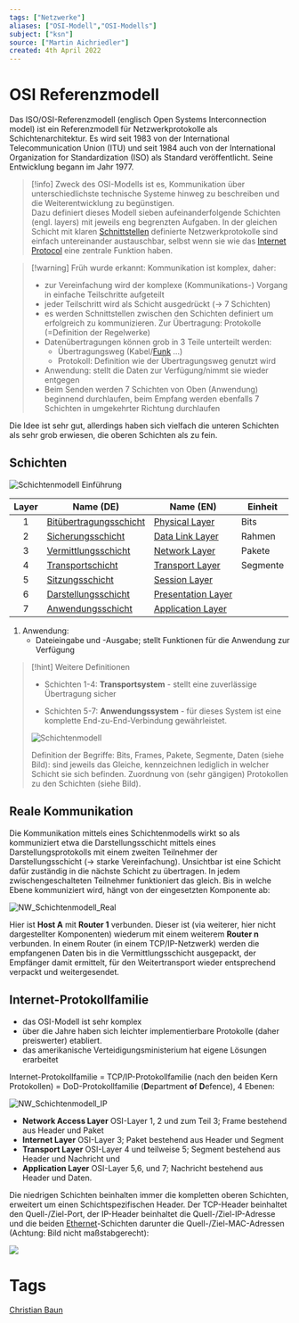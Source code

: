 ```yaml
---
tags: ["Netzwerke"]
aliases: ["OSI-Modell","OSI-Modells"]
subject: ["ksn"]
source: ["Martin Aichriedler"]
created: 4th April 2022
---
```


# OSI Referenzmodell

Das ISO/OSI-Referenzmodell (englisch Open Systems Interconnection model) ist ein Referenzmodell für Netzwerkprotokolle als Schichtenarchitektur. Es wird seit 1983 von der International Telecommunication Union (ITU) und seit 1984 auch von der International Organization for Standardization (ISO) als Standard veröffentlicht. Seine Entwicklung begann im Jahr 1977.

> [!info] Zweck des OSI-Modells ist es, Kommunikation über unterschiedlichste technische Systeme hinweg zu beschreiben und die Weiterentwicklung zu begünstigen.  
> Dazu definiert dieses Modell sieben aufeinanderfolgende Schichten (engl. layers) mit jeweils eng begrenzten Aufgaben. In der gleichen Schicht mit klaren [Schnittstellen](../digital-technik/{MOC}%20Schnittstellen.md) definierte Netzwerkprotokolle sind einfach untereinander austauschbar, selbst wenn sie wie das [Internet Protocol](protokolle/Internet%20Protocol.md) eine zentrale Funktion haben.

> [!warning] Früh wurde erkannt: Kommunikation ist komplex, daher:
> - zur Vereinfachung wird der komplexe (Kommunikations-) Vorgang in einfache Teilschritte aufgeteilt
> - jeder Teilschritt wird als Schicht ausgedrückt (-> 7 Schichten)
> - es werden Schnittstellen zwischen den Schichten definiert um erfolgreich zu kommunizieren. Zur Übertragung: Protokolle (=Definition der Regelwerke)
> - Datenübertragungen können grob in 3 Teile unterteilt werden:
> 	- Übertragungsweg (Kabel/[Funk](../../hf-technik/Rundfunk.md) …)
> 	- Protokoll: Definition wie der Übertragungsweg genutzt wird
> - Anwendung: stellt die Daten zur Verfügung/nimmt sie wieder entgegen
> - Beim Senden werden 7 Schichten von Oben (Anwendung) beginnend durchlaufen, beim Empfang werden ebenfalls 7 Schichten in umgekehrter Richtung durchlaufen

Die Idee ist sehr gut, allerdings haben sich vielfach die unteren Schichten als sehr grob erwiesen, die oberen Schichten als zu fein.

## Schichten

![Schichtenmodell Einführung](assets/NW_Schichtenmodell_Einf.png)

| Layer | Name (DE)                                           | Name (EN)                                   | Einheit  |
|:-----:| --------------------------------------------------- | ------------------------------------------- | -------- |
|   1   | [Bitübertragungsschicht](Bitübertragungsschicht.md) | [Physical Layer](Bitübertragungsschicht.md) | Bits     |
|   2   | [Sicherungsschicht](Sicherungsschicht.md)           | [Data Link Layer](Sicherungsschicht.md)     | Rahmen   |
|   3   | [Vermittlungsschicht](Vermittlungsschicht.md)       | [Network Layer](Vermittlungsschicht.md)     | Pakete   |
|   4   | [Transportschicht](Transportschicht.md)             | [Transport Layer](Transportschicht.md)      | Segmente |
|   5   | [Sitzungsschicht](Sitzungsschicht)                  | [Session Layer](Sitzungsschicht.md)                               |          |
|   6   | [Darstellungsschicht](Darstellungsschicht)          | [Presentation Layer](Darstellungsschicht.md)                          |          |
|   7   | [Anwendungsschicht](Anwendungsschicht)              | [Application Layer](Anwendungsschicht.md)                           |          |

1. Anwendung:
	- Dateieingabe und -Ausgabe; stellt Funktionen für die Anwendung zur Verfügung


> [!hint] Weitere Definitionen
> - Schichten 1-4: **Transportsystem** - stellt eine zuverlässige Übertragung sicher
> 
> - Schichten 5-7: **Anwendungssystem** - für dieses System ist eine komplette End-zu-End-Verbindung gewährleistet.
> 
> ![Schichtenmodell](assets/NW_Schichtenmodell.png)
> 
> Definition der Begriffe: Bits, Frames, Pakete, Segmente, Daten (siehe Bild): sind jeweils das Gleiche, kennzeichnen lediglich in welcher Schicht sie sich befinden. Zuordnung von (sehr gängigen) Protokollen zu den Schichten (siehe Bild).

## Reale Kommunikation

Die Kommunikation mittels eines Schichtenmodells wirkt so als kommuniziert etwa die Darstellungsschicht mittels eines Darstellungsprotokolls mit einem zweiten Teilnehmer der Darstellungsschicht (-> starke Vereinfachung). Unsichtbar ist eine Schicht dafür zuständig in die nächste Schicht zu übertragen. In jedem zwischengeschalteten Teilnehmer funktioniert das gleich. Bis in welche Ebene kommuniziert wird, hängt von der eingesetzten Komponente ab:

![NW_Schichtenmodell_Real](assets/NW_Schichtenmodell_Real.png)

Hier ist **Host A** mit **Router 1** verbunden. Dieser ist (via weiterer, hier nicht dargestellter Komponenten) wiederum mit einem weiterem **Router n** verbunden. In einem Router (in einem TCP/IP-Netzwerk) werden die empfangenen Daten bis in die Vermittlungsschicht ausgepackt, der Empfänger damit ermittelt, für den Weitertransport wieder entsprechend verpackt und weitergesendet.

## Internet-Protokollfamilie

- das OSI-Modell ist sehr komplex
- über die Jahre haben sich leichter implementierbare Protokolle (daher preiswerter) etabliert.
- das amerikanische Verteidigungsministerium hat eigene Lösungen erarbeitet

Internet-Protokollfamilie = TCP/IP-Protokollfamilie (nach den beiden Kern Protokollen) = DoD-Protokollfamilie (**D**epartment **o**f **D**efence), 4 Ebenen:

![NW_Schichtenmodell_IP](assets/NW_Schichtenmodell_IP.png)

- **Network Access Layer** OSI-Layer 1, 2 und zum Teil 3; Frame bestehend aus Header und Paket
- **Internet Layer** OSI-Layer 3; Paket bestehend aus Header und Segment
- **Transport Layer** OSI-Layer 4 und teilweise 5; Segment bestehend aus Header und Nachricht und 
- **Application Layer** OSI-Layer 5,6, und 7; Nachricht bestehend aus Header und Daten.

Die niedrigen Schichten beinhalten immer die kompletten oberen Schichten, erweitert um einen Schichtspezifischen Header. Der TCP-Header beinhaltet den Quell-/Ziel-Port, der IP-Header beinhaltet die Quell-/Ziel-IP-Adresse und die beiden [Ethernet](Ethernet.md)-Schichten darunter die Quell-/Ziel-MAC-Adressen (Achtung: Bild nicht maßstabgerecht):

![](assets/NW_Internetprotokollfam.png)

# Tags

[Christian Baun](http://www.christianbaun.de/)

